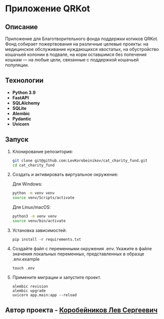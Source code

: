 # Приложение QRKot

## Описание
Приложение для Благотворительного фонда поддержки котиков QRKot.
Фонд собирает пожертвования на различные целевые проекты: на медицинское обслуживание нуждающихся хвостатых, на обустройство кошачьей колонии в подвале, на корм оставшимся без попечения кошкам — на любые цели, связанные с поддержкой кошачьей популяции.

## Технологии 
- **Python 3.9** 
- **FastAPI**
- **SQLAlchemy**
- **SQLite**
- **Alembic**
- **Pydantic**
- **Uvicorn**

## Запуск

1. Клонирование репозитория:
    ```bash
    git clone git@github.com:LevKorobeinikov/cat_charity_fund.git
    cd cat_charity_fund
    ```

2. Создать и активировать виртуальное окружение:

    Для Windows:
    ```bash
    python -m venv venv
    source venv/Scripts/activate
    ```
    Для Linux/macOS:
    ```bash
    python3 -m venv venv
    source venv/bin/activate
    ```

3. Установка зависимостей:
    ```bach
    pip install -r requirements.txt
    ```
4. Создайте файл с переменными окружения .env. Укажите в файле значения локальных переменных, представленных в образце .env.example
    ```bach
    touch .env
    ```
5. Примените миграции и запустите проект.
    ```bach
    alembic revision
    alembic upgrade
    uvicorn app.main:app --reload 
    ```


## Автор проекта - [Коробейников Лев Сергеевич](https://github.com/LevKorobeinikov)

